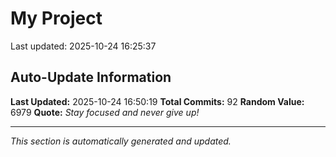 # My Project


Last updated: 2025-10-24 16:25:37



































































































































































































































































































































































































































































































## Auto-Update Information

**Last Updated:** 2025-10-24 16:50:19
**Total Commits:** 92
**Random Value:** 6979
**Quote:** _Stay focused and never give up!_

---
_This section is automatically generated and updated._